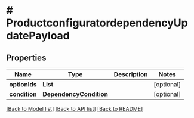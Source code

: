 # # ProductconfiguratordependencyUpdatePayload


## Properties 


Name | Type | Description | Notes
------------ | ------------- | ------------- | -------------
**optionIds**| **List<String>** |   | [optional]
**condition**| [**DependencyCondition**](DependencyCondition.md) |   | [optional]


[[Back to Model list]](../../README.md#models) [[Back to API list]](../../README.md#endpoints) [[Back to README]](../../README.md)

